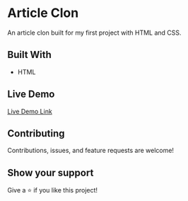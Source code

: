 # Article Clon

An article clon built for my first project with HTML and CSS.



## Built With

- HTML

## Live Demo

<a href="https://anerlo.github.io/HTML/" target="_blank">Live Demo Link</a>

##  Contributing

Contributions, issues, and feature requests are welcome!

## Show your support

Give a ⭐️ if you like this project!

